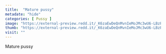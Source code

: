 ```yaml
---
title:  "Mature pussy"
metadate: "hide"
categories: [ Pussy ]
image: "https://external-preview.redd.it/_K6zaEwDeQnMvnIeMoJMc3wU6-LBzPb8-9zZWr-Wjgw.png?auto=webp&s=cae866a19b8eba6b2a323ae7c9b8546c61b0c943"
thumb: "https://external-preview.redd.it/_K6zaEwDeQnMvnIeMoJMc3wU6-LBzPb8-9zZWr-Wjgw.png?width=640&crop=smart&auto=webp&s=83e0521464b3934e2099c549c54645f658ba066b"
visit: ""
---
```

Mature pussy
